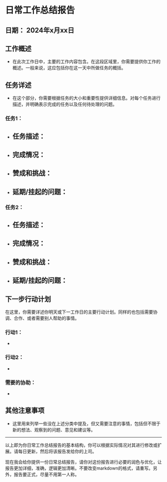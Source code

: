 # 日常工作总结报告

## 日期： 2024年x月xx日

## 工作概述
- 在此次工作日中，主要的工作内容包含。在这段区域里，你需要提供你工作的概述。一般来说，这应包括你在这一天中所做任务的概括。


## 任务详述
- 在这个部分，你需要根据任务的大小和重要性提供详细信息。对每个任务进行描述，并明确表示完成的任务以及任何待处理的问题。


### 任务1：
- **任务描述**：
  - 

- **完成情况**：
  - 

- **赞成和挑战**：
  - 

- **延期/挂起的问题**：
  - 


### 任务2：
- **任务描述**：
  - 

- **完成情况**：
  - 

- **赞成和挑战**：
  - 

- **延期/挂起的问题**：
  - 


## 下一步行动计划
在这里，你需要详述你明天或下一工作日的主要行动计划。同样的也包括需要协调、合作、或者需要别人帮助的事情。

### 行动1：

- 

### 行动2：

- 

### 需要的协助：

- 

## 其他注意事项
- 这里用来列举一些没在上述分类中提及，但又需要注意的事情，包括但不限于新的想法、观察到的问题、意见和建议等。


----
以上即为你日常工作总结报告的基本结构，你可以根据实际情况对其进行修改或扩展。请每日更新，然后将该报告发给你的上司。



现在我会给你提供一份日常总结报告，请你对这份报告进行必要的润色与优化，让报告更加详细，准确，逻辑更加清晰。不要改变markdown的格式，请重写。另外，报告要正式，尽量不用第一人称。